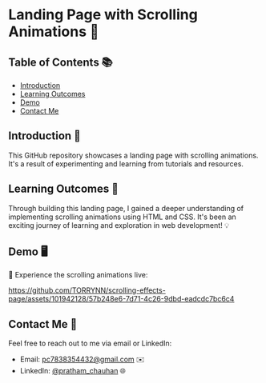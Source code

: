 # Landing Page with Scrolling Animations 🚀

## Table of Contents 📚
- [Introduction](#introduction)
- [Learning Outcomes](#learning-outcomes)
- [Demo](#demo)
- [Contact Me](#contact-me)

## Introduction 🎉
This GitHub repository showcases a landing page with scrolling animations. It's a result of experimenting and learning from  tutorials and resources.

## Learning Outcomes 📖
Through building this landing page, I gained a deeper understanding of implementing scrolling animations using HTML and CSS. It's been an exciting journey of learning and exploration in web development! 💡

## Demo 🖥️
🌟 Experience the scrolling animations live:






https://github.com/TORRYNN/scrolling-effects-page/assets/101942128/57b248e6-7d71-4c26-9dbd-eadcdc7bc6c4



  
## Contact Me 📧
Feel free to reach out to me via email or LinkedIn:

- Email: [pc7838354432@gmail.com](mailto:pc7838354432@gmail.com) ✉️
- LinkedIn: [@pratham_chauhan](https://www.linkedin.com/in/pratham_chauhan/) 🌐

